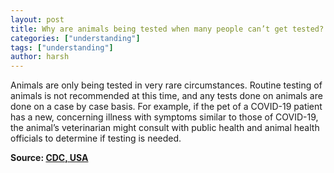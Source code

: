 ```yaml
---
layout: post
title: Why are animals being tested when many people can’t get tested?
categories: ["understanding"]
tags: ["understanding"]
author: harsh
---
```


Animals are only being tested in very rare circumstances. Routine testing of animals is not recommended at this time, and any tests done on animals are done on a case by case basis. For example, if the pet of a COVID-19 patient has a new, concerning illness with symptoms similar to those of COVID-19, the animal’s veterinarian might consult with public health and animal health officials to determine if testing is needed.

**Source: [CDC, USA](https://www.cdc.gov/coronavirus/2019-ncov/faq.html)**